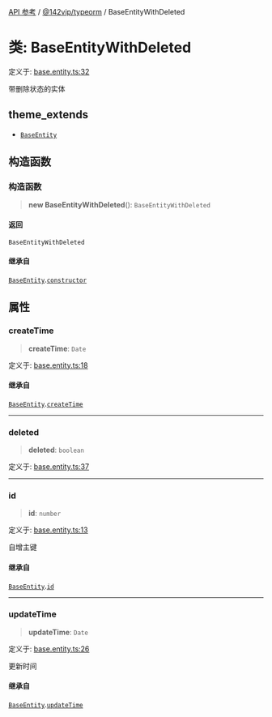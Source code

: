 [API 参考](../wiki/Home) / [@142vip/typeorm](../wiki/@142vip.typeorm) / BaseEntityWithDeleted

# 类: BaseEntityWithDeleted

定义于: [base.entity.ts:32](https://github.com/142vip/core-x/blob/567cadf3a9f5104aada595325cfb94d08a88f92f/packages/typeorm/src/base.entity.ts#L32)

带删除状态的实体

## theme_extends

- [`BaseEntity`](../wiki/@142vip.typeorm.%E7%B1%BB.BaseEntity)

## 构造函数

### 构造函数

> **new BaseEntityWithDeleted**(): `BaseEntityWithDeleted`

#### 返回

`BaseEntityWithDeleted`

#### 继承自

[`BaseEntity`](../wiki/@142vip.typeorm.%E7%B1%BB.BaseEntity).[`constructor`](../wiki/@142vip.typeorm.%E7%B1%BB.BaseEntity#constructor)

## 属性

### createTime

> **createTime**: `Date`

定义于: [base.entity.ts:18](https://github.com/142vip/core-x/blob/567cadf3a9f5104aada595325cfb94d08a88f92f/packages/typeorm/src/base.entity.ts#L18)

#### 继承自

[`BaseEntity`](../wiki/@142vip.typeorm.%E7%B1%BB.BaseEntity).[`createTime`](../wiki/@142vip.typeorm.%E7%B1%BB.BaseEntity#createtime)

***

### deleted

> **deleted**: `boolean`

定义于: [base.entity.ts:37](https://github.com/142vip/core-x/blob/567cadf3a9f5104aada595325cfb94d08a88f92f/packages/typeorm/src/base.entity.ts#L37)

***

### id

> **id**: `number`

定义于: [base.entity.ts:13](https://github.com/142vip/core-x/blob/567cadf3a9f5104aada595325cfb94d08a88f92f/packages/typeorm/src/base.entity.ts#L13)

自增主键

#### 继承自

[`BaseEntity`](../wiki/@142vip.typeorm.%E7%B1%BB.BaseEntity).[`id`](../wiki/@142vip.typeorm.%E7%B1%BB.BaseEntity#id)

***

### updateTime

> **updateTime**: `Date`

定义于: [base.entity.ts:26](https://github.com/142vip/core-x/blob/567cadf3a9f5104aada595325cfb94d08a88f92f/packages/typeorm/src/base.entity.ts#L26)

更新时间

#### 继承自

[`BaseEntity`](../wiki/@142vip.typeorm.%E7%B1%BB.BaseEntity).[`updateTime`](../wiki/@142vip.typeorm.%E7%B1%BB.BaseEntity#updatetime)
